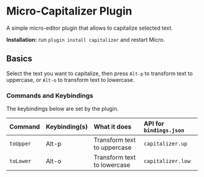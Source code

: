# Micro-Capitalizer Plugin

A simple micro-editor plugin that allows to capitalize selected text.

**Installation:** run `plugin install capitalizer` and restart Micro.

## Basics

Select the text you want to capitalize, then press `Alt-p` to transform text to uppercase, or `Alt-o` to transform text to lowercase.

### Commands and Keybindings

The keybindings below are set by the plugin.

| Command   | Keybinding(s)              | What it does                                                                                | API for `bindings.json`               |
| :-------  | :------------------------- | :------------------------------------------------------------------------------------------ | :------------------------------------ |
| `toUpper` | Alt-p                      | Transform text to uppercase                                                                 | `capitalizer.up`                      |
| `toLower` | Alt-o                      | Transform text to lowercase																   | `capitalizer.low`                     |
